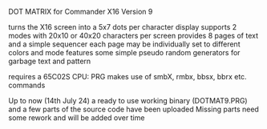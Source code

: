 DOT MATRIX for Commander X16                                         Version 9

turns the X16 screen into a 5x7 dots per character display
supports 2 modes with 20x10 or 40x20 characters per screen
provides 8 pages of text and a simple sequencer
each page may be individually set to different colors and mode
features some simple pseudo random generators for garbage text and pattern

requires a 65C02S CPU: PRG makes use of smbX, rmbx, bbsx, bbrx etc. commands


Up to now (14th July 24) a ready to use working binary (DOTMAT9.PRG)
and a few parts of the source code have been uploaded
Missing parts need some rework and will be added over time

